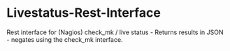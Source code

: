 Livestatus-Rest-Interface
=========================

Rest interface for (Nagios) check_mk / live status - Returns results in JSON - negates using the check_mk interface.